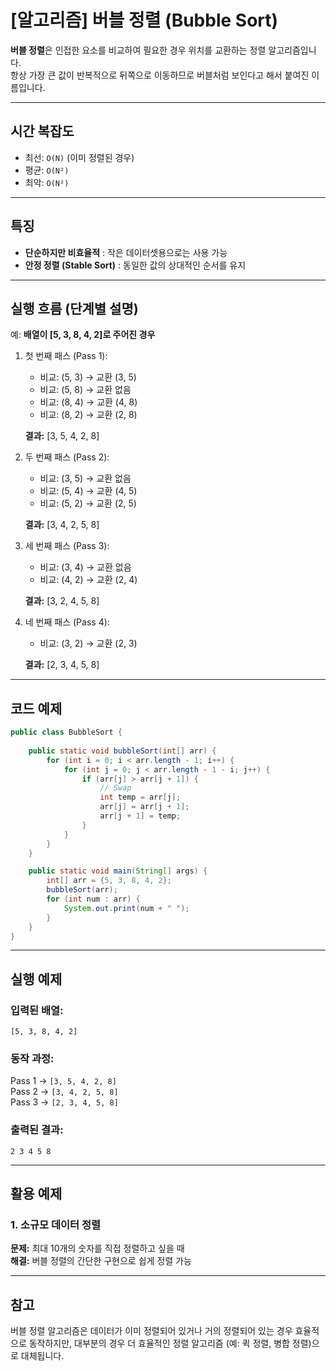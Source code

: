 # [알고리즘] 버블 정렬 (Bubble Sort)

**버블 정렬**은 인접한 요소를 비교하여 필요한 경우 위치를 교환하는 정렬 알고리즘입니다.  
항상 가장 큰 값이 반복적으로 뒤쪽으로 이동하므로 버블처럼 보인다고 해서 붙여진 이름입니다.

---

## 시간 복잡도
- 최선: `O(N)` (이미 정렬된 경우)
- 평균: `O(N²)`
- 최악: `O(N²)`

---

## 특징
- **단순하지만 비효율적** : 작은 데이터셋용으로는 사용 가능
- **안정 정렬 (Stable Sort)** : 동일한 값의 상대적인 순서를 유지

---

## 실행 흐름 (단계별 설명)

예: **배열이 [5, 3, 8, 4, 2]로 주어진 경우**

1. 첫 번째 패스 (Pass 1):
    - 비교: (5, 3) → 교환 (3, 5)
    - 비교: (5, 8) → 교환 없음
    - 비교: (8, 4) → 교환 (4, 8)
    - 비교: (8, 2) → 교환 (2, 8)

   **결과:** [3, 5, 4, 2, 8]

2. 두 번째 패스 (Pass 2):
    - 비교: (3, 5) → 교환 없음
    - 비교: (5, 4) → 교환 (4, 5)
    - 비교: (5, 2) → 교환 (2, 5)

   **결과:** [3, 4, 2, 5, 8]

3. 세 번째 패스 (Pass 3):
    - 비교: (3, 4) → 교환 없음
    - 비교: (4, 2) → 교환 (2, 4)

   **결과:** [3, 2, 4, 5, 8]

4. 네 번째 패스 (Pass 4):
    - 비교: (3, 2) → 교환 (2, 3)

   **결과:** [2, 3, 4, 5, 8]

---

## 코드 예제

```java
public class BubbleSort {
  
    public static void bubbleSort(int[] arr) {
        for (int i = 0; i < arr.length - 1; i++) {
            for (int j = 0; j < arr.length - 1 - i; j++) {
                if (arr[j] > arr[j + 1]) {
                    // Swap
                    int temp = arr[j];
                    arr[j] = arr[j + 1];
                    arr[j + 1] = temp;
                }
            }
        }
    }

    public static void main(String[] args) {
        int[] arr = {5, 3, 8, 4, 2};
        bubbleSort(arr);
        for (int num : arr) {
            System.out.print(num + " ");
        }
    }
}
```

---

## 실행 예제

### 입력된 배열:
`[5, 3, 8, 4, 2]`

### 동작 과정:
Pass 1 → `[3, 5, 4, 2, 8]`  
Pass 2 → `[3, 4, 2, 5, 8]`  
Pass 3 → `[2, 3, 4, 5, 8]`

### 출력된 결과:
`2 3 4 5 8`

---

## 활용 예제

### 1. 소규모 데이터 정렬
**문제:** 최대 10개의 숫자를 직접 정렬하고 싶을 때  
**해결:** 버블 정렬의 간단한 구현으로 쉽게 정렬 가능

---

## 참고
버블 정렬 알고리즘은 데이터가 이미 정렬되어 있거나 거의 정렬되어 있는 경우 효율적으로 동작하지만, 대부분의 경우 더 효율적인 정렬 알고리즘 (예: 퀵 정렬, 병합 정렬)으로 대체됩니다.
